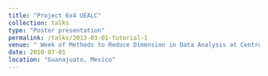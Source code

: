 ```yaml
---
title: "Project 6x4 UEALC"
collection: talks
type: "Poster presentation"
permalink: /talks/2013-03-01-tutorial-1
venue: " Week of Methods to Reduce Dimension in Data Analysis at Centro de Investigaciones Matematicas , CIMAT"
date: 2010-07-01
location: "Guanajuato, Mexico"
---
```



